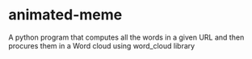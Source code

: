 # animated-meme
A python program that computes all the words in a given URL and then procures them in a Word cloud using word_cloud library
